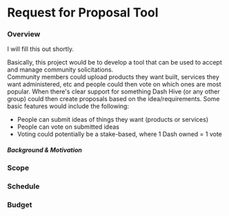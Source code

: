 # Request for Proposal Tool

### Overview

I will fill this out shortly.  

Basically, this project would be to develop a tool that can be used to accept and manage community solicitations.  
Community members could upload products they want built, services they want administered, etc and people could then vote on which ones are most popular.  When there's clear support for something Dash Hive (or any other group) could then create proposals based on the idea/requirements.  Some basic features would include the following:

* People can submit ideas of things they want (products or services)
* People can vote on submitted ideas
* Voting could potentially be a stake-based, where 1 Dash owned = 1 vote

##### Background & Motivation

### Scope

### Schedule

### Budget

